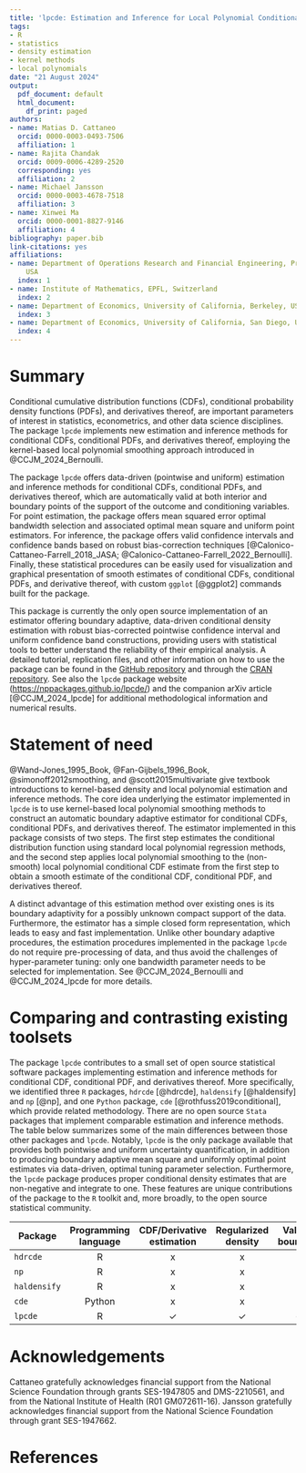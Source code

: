 ```yaml
---
title: 'lpcde: Estimation and Inference for Local Polynomial Conditional Density Estimators'
tags:
- R
- statistics
- density estimation
- kernel methods
- local polynomials
date: "21 August 2024"
output:
  pdf_document: default
  html_document:
    df_print: paged
authors:
- name: Matias D. Cattaneo
  orcid: 0000-0003-0493-7506
  affiliation: 1
- name: Rajita Chandak
  orcid: 0009-0006-4289-2520
  corresponding: yes
  affiliation: 2
- name: Michael Jansson
  orcid: 0000-0003-4678-7518
  affiliation: 3
- name: Xinwei Ma
  orcid: 0000-0001-8827-9146
  affiliation: 4
bibliography: paper.bib
link-citations: yes
affiliations:
- name: Department of Operations Research and Financial Engineering, Princeton University,
    USA
  index: 1
- name: Institute of Mathematics, EPFL, Switzerland
  index: 2
- name: Department of Economics, University of California, Berkeley, USA
  index: 3
- name: Department of Economics, University of California, San Diego, USA
  index: 4
---
```


# Summary

Conditional cumulative distribution functions (CDFs), conditional probability
density functions (PDFs), and derivatives thereof, are important parameters of
interest in statistics, econometrics, and other data science disciplines. The
package `lpcde` implements new estimation and inference methods for conditional
CDFs, conditional PDFs, and derivatives thereof, employing the kernel-based
local polynomial smoothing approach introduced in @CCJM_2024_Bernoulli.

The package `lpcde` offers data-driven (pointwise and uniform) estimation and
inference methods for conditional CDFs, conditional PDFs, and derivatives
thereof, which are automatically valid at both interior and boundary points of
the support of the outcome and conditioning variables. For point estimation, the
package offers mean squared error optimal bandwidth selection and associated
optimal mean square and uniform point estimators. For inference, the package
offers valid confidence intervals and confidence bands based on robust
bias-correction techniques [@Calonico-Cattaneo-Farrell_2018_JASA;
@Calonico-Cattaneo-Farrell_2022_Bernoulli]. Finally, these statistical
procedures can be easily used for visualization and graphical presentation of
smooth estimates of conditional CDFs, conditional PDFs, and derivative thereof,
with custom `ggplot` [@ggplot2] commands built for the package.

This package is currently the only open source implementation of an estimator
offering boundary adaptive, data-driven conditional density estimation with
robust bias-corrected pointwise confidence interval and uniform confidence band
constructions, providing users with statistical tools to better understand the
reliability of their empirical analysis. A detailed tutorial, replication files,
and other information on how to use the package can be found in the [GitHub
repository](https://github.com/nppackages/lpcde) and through the [CRAN
repository](https://cran.r-project.org/web/packages/lpcde/index.html). See also
the `lpcde` package website (https://nppackages.github.io/lpcde/) and the
companion arXiv article [@CCJM_2024_lpcde] for additional methodological
information and numerical results.

# Statement of need

@Wand-Jones_1995_Book, @Fan-Gijbels_1996_Book, @simonoff2012smoothing, and
@scott2015multivariate give textbook introductions to kernel-based density and
local polynomial estimation and inference methods. The core idea underlying the
estimator implemented in `lpcde` is to use kernel-based local polynomial
smoothing methods to construct an automatic boundary adaptive estimator for
conditional CDFs, conditional PDFs, and derivatives thereof. The estimator
implemented in this package consists of two steps. The first step estimates the
conditional distribution function using standard local polynomial regression
methods, and the second step applies local polynomial smoothing to the
(non-smooth) local polynomial conditional CDF estimate from the first step to
obtain a smooth estimate of the conditional CDF, conditional PDF, and
derivatives thereof.

A distinct advantage of this estimation method over existing ones is its
boundary adaptivity for a possibly unknown compact support of the data.
Furthermore, the estimator has a simple closed form representation, which leads
to easy and fast implementation. Unlike other boundary adaptive procedures, the
estimation procedures implemented in the package `lpcde` do not require
pre-processing of data, and thus avoid the challenges of hyper-parameter tuning:
only one bandwidth parameter needs to be selected for implementation. See
@CCJM_2024_Bernoulli and @CCJM_2024_lpcde for more details.

# Comparing and contrasting existing toolsets

The package `lpcde` contributes to a small set of open source statistical
software packages implementing estimation and inference methods for conditional
CDF, conditional PDF, and derivatives thereof. More specifically, we identified
three `R` packages, `hdrcde` [@hdrcde], `haldensify` [@haldensify] and `np`
[@np], and one `Python` package, `cde` [@rothfuss2019conditional], which provide
related methodology. There are no open source `Stata` packages that implement
comparable estimation and inference methods. The table below summarizes some of
the main differences between those other packages and `lpcde`. Notably, `lpcde`
is the only package available that provides both pointwise and uniform
uncertainty quantification, in addition to producing boundary adaptive mean
square and uniformly optimal point estimates via data-driven, optimal tuning
parameter selection. Furthermore, the `lpcde` package produces proper
conditional density estimates that are non-negative and integrate to one. These
features are unique contributions of the package to the `R` toolkit and, more
broadly, to the open source statistical community.

| Package  | Programming language | CDF/Derivative estimation | Regularized density | Valid at boundary | Standard error | Valid inference | Confidence bands | Bandwidth selection |
|--------|:------:|:------:|:------:|:------:|:------:|:------:|:------:|:------:|
| `hdrcde` | R      | x | x | x | x | x | x | $\checkmark$ |
| `np`     | R      | x | x | x | $\checkmark$ | x | x | $\checkmark$ |
| `haldensify` | R      | x | x | x | $\checkmark$ | x | x | $\checkmark$ |
| `cde`    | Python | x | x | x | x | x  | x | $\checkmark$ |
| `lpcde`  | R      | $\checkmark$ | $\checkmark$ | $\checkmark$ | $\checkmark$ | $\checkmark$  | $\checkmark$  | $\checkmark$   |

# Acknowledgements

Cattaneo gratefully acknowledges financial support from the National Science Foundation through grants SES-1947805 and DMS-2210561, and from the National Institute of Health (R01 GM072611-16). Jansson gratefully acknowledges financial support from the National Science Foundation through grant SES-1947662.

# References
